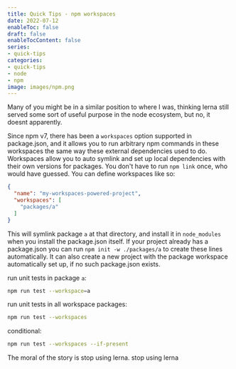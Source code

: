 ```yaml
---
title: Quick Tips - npm workspaces
date: 2022-07-12
enableToc: false
draft: false
enableTocContent: false
series:
- quick-tips
categories:
- quick-tips
- node
- npm
image: images/npm.png
---
```


Many of you might be in a similar position to where I was, thinking lerna still served some sort of useful purpose in the node ecosystem, but no, it doesnt apparently.

Since npm v7, there has been a `workspaces` option supported in package.json, and it allows you to run arbitrary npm commands in these workspaces the same way these external dependencies used to do. Workspaces allow you to auto symlink and set up local dependencies with their own versions for packages. You don't have to run `npm link` once, who would have guessed. You can define workspaces like so:

```json
{
  "name": "my-workspaces-powered-project",
  "workspaces": [
    "packages/a"
  ]
}
```

This will symlink package `a` at that directory, and install it in `node_modules` when you install the package.json itself. If your project already has a package.json you can run `npm init -w ./packages/a` to create these lines automatically. It can also create a new project with the package workspace automatically set up, if no such package.json exists.

run unit tests in package `a`:

```bash
npm run test --workspace=a
```

run unit tests in all workspace packages:

```bash
npm run test --workspaces
```

conditional:

```bash
npm run test --workspaces --if-present
```

The moral of the story is stop using lerna. stop using lerna
